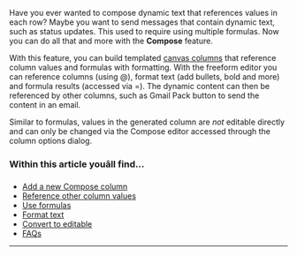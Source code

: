 Have you ever wanted to compose dynamic text that references values in each row? Maybe you want to send messages that contain dynamic text, such as status updates. This used to require using multiple formulas. Now you can do all that and more with the **Compose** feature.



With this feature, you can build templated [canvas columns](https://help.coda.io/en/articles/5979455-canvas-column-type) that reference column values and formulas with formatting. With the freeform editor you can reference columns (using @), format text (add bullets, bold and more) and formula results (accessed via =). The dynamic content can then be referenced by other columns, such as Gmail Pack button to send the content in an email.



Similar to formulas, values in the generated column are *not* editable directly and can only be changed via the Compose editor accessed through the column options dialog.



### **Within this article youâll find...**


* [Add a new Compose column](#h_94ac085c78)
* [Reference other column values](#h_a81337d346)
* [Use formulas](#h_d8b833b8cb)
* [Format text](#h_0e91b8b797)
* [Convert to editable](#h_ad2955a94e)
* [FAQs](#h_e886f95cab)



---